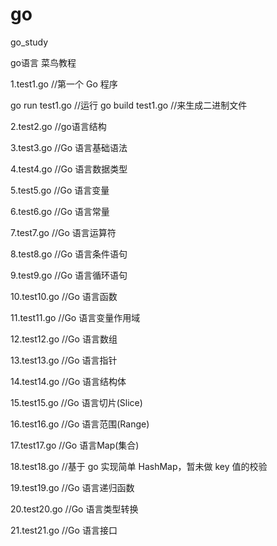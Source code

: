 # go
go_study

go语言 菜鸟教程

1.test1.go  //第一个 Go 程序

   go run test1.go    //运行
   go build test1.go  //来生成二进制文件

2.test2.go  //go语言结构
  
3.test3.go  //Go 语言基础语法

4.test4.go  //Go 语言数据类型

5.test5.go  //Go 语言变量

6.test6.go  //Go 语言常量

7.test7.go  //Go 语言运算符

8.test8.go  //Go 语言条件语句

9.test9.go  //Go 语言循环语句

10.test10.go  //Go 语言函数

11.test11.go  //Go 语言变量作用域

12.test12.go  //Go 语言数组

13.test13.go  //Go 语言指针

14.test14.go  //Go 语言结构体

15.test15.go  //Go 语言切片(Slice)

16.test16.go  //Go 语言范围(Range)

17.test17.go  //Go 语言Map(集合)

18.test18.go  //基于 go 实现简单 HashMap，暂未做 key 值的校验

19.test19.go  //Go 语言递归函数

20.test20.go  //Go 语言类型转换

21.test21.go  //Go 语言接口


